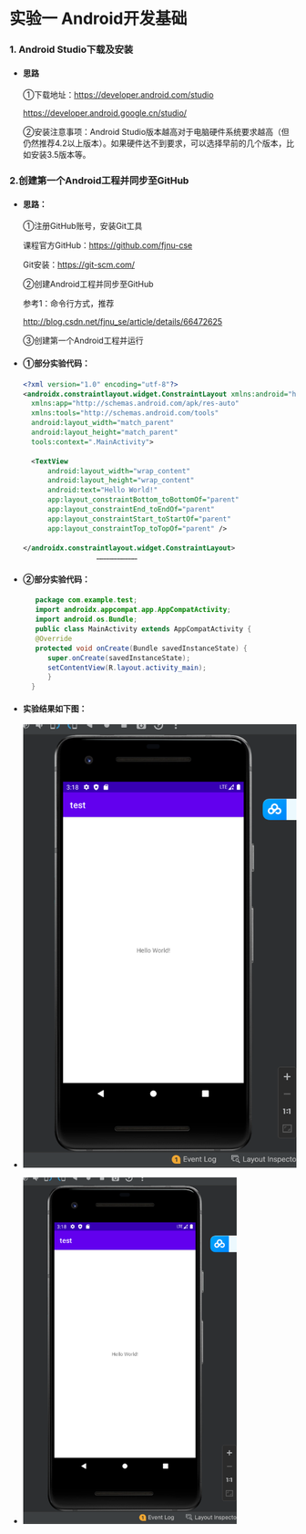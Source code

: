 # 实验一 Android开发基础

### 1. Android Studio下载及安装

- #### 思路

  ①下载地址：https://developer.android.com/studio
  
  https://developer.android.google.cn/studio/

  ②安装注意事项：Android Studio版本越高对于电脑硬件系统要求越高（但仍然推荐4.2以上版本）。如果硬件达不到要求，可以选择早前的几个版本，比如安装3.5版本等。
  
  
### 2.创建第一个Android工程并同步至GitHub

- #### 思路：

  ①注册GitHub账号，安装Git工具
  
  课程官方GitHub：https://github.com/fjnu-cse
  
  Git安装：https://git-scm.com/

  ②创建Android工程并同步至GitHub
  
  参考1：命令行方式，推荐
  
  http://blog.csdn.net/fjnu_se/article/details/66472625
  
  ③创建第一个Android工程并运行
  
- #### ①部分实验代码：

  ```xml
  <?xml version="1.0" encoding="utf-8"?>
  <androidx.constraintlayout.widget.ConstraintLayout xmlns:android="http://schemas.android.com/apk/res/android"
    xmlns:app="http://schemas.android.com/apk/res-auto"
    xmlns:tools="http://schemas.android.com/tools"
    android:layout_width="match_parent"
    android:layout_height="match_parent"
    tools:context=".MainActivity">

    <TextView
        android:layout_width="wrap_content"
        android:layout_height="wrap_content"
        android:text="Hello World!"
        app:layout_constraintBottom_toBottomOf="parent"
        app:layout_constraintEnd_toEndOf="parent"
        app:layout_constraintStart_toStartOf="parent"
        app:layout_constraintTop_toTopOf="parent" />

  </androidx.constraintlayout.widget.ConstraintLayout>
  					…………………………
  ```
  
- #### ②部分实验代码：

  ```java
     package com.example.test;
     import androidx.appcompat.app.AppCompatActivity;
     import android.os.Bundle;
     public class MainActivity extends AppCompatActivity {
     @Override
     protected void onCreate(Bundle savedInstanceState) {
        super.onCreate(savedInstanceState);
        setContentView(R.layout.activity_main);
        }
    }
  ```

- #### 实验结果如下图：
- ![image](image/HelloWorld.png)

- <img src="image/HelloWorld.png" alt="avatar" style="zoom:50%; width:750px" />

